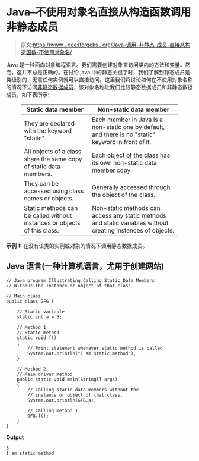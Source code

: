 # Java–不使用对象名直接从构造函数调用非静态成员

> 原文:[https://www . geesforgeks . org/Java-调用-非静态-成员-直接从构造函数-不使用对象名/](https://www.geeksforgeeks.org/java-calling-non-static-members-directly-from-constructor-without-using-the-object-name/)

Java 是一种面向对象编程语言。我们需要创建对象来访问类内的方法和变量。然而，这并不总是正确的。在讨论 java 中的静态关键字时，我们了解到静态成员是类级别的，无需任何实例就可以直接访问。这里我们将讨论如何在不使用对象名称的情况下访问[非静态数据成员](https://www.geeksforgeeks.org/difference-between-static-and-non-static-method-in-java/)，该对象名称让我们比较静态数据成员和非静态数据成员，如下表所示:

<figure class="table">

| **Static data member** | **Non-static data member** |
| --- | --- |
| They are declared with the keyword "static". | Each member in Java is a non-static one by default, and there is no "static" keyword in front of it. |
| All objects of a class share the same copy of static data members. | Each object of the class has its own non-static data member copy. |
| They can be accessed using class names or objects. | Generally accessed through the object of the class. |
| Static methods can be called without instances or objects of this class. | Non-static methods can access any static methods and static variables without creating instances of objects. |

</figure>

**示例 1:** 在没有该类的实例或对象的情况下调用静态数据成员。

## Java 语言(一种计算机语言，尤用于创建网站)

```
// Java program Illustrating Calling Static Data Members
// Without the Instance or object of that class

// Main class
public class GFG {

    // Static variable
    static int a = 5;

    // Method 1
    // Static method
    static void f()
    {
        // Print statement whenever static method is called
        System.out.println("I am static method");
    }

    // Method 2
    // Main driver method
    public static void main(String[] args)
    {
        // Calling static data members without the
        // instance or object of that class.
        System.out.println(GFG.a);

        // Calling method 1
        GFG.f();
    }
}
```

**Output**

```
5
I am static method
```